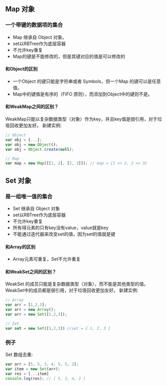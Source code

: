 ## Map 对象 
### 一个带键的数据项的集合
* Map 继承自 Object 对象。
* set以RBTree作为底层容器
* 不允许key重复
* Map的键是不能修改的，但是其键对应的值是可以修改的
#### 和Object的区别
* 一个Object 的键只能是字符串或者 Symbols，但一个Map 的键可以是任意值。
* Map中的键值是有序的（FIFO 原则），而添加到Object中的键则不是。
#### 和WeakMap之间的区别？
WeakMap只能以复杂数据类型（对象）作为key，并且key值是弱引用，对于垃圾回收更加友好。
新建实例:
```javascript
// Object
var obj = {...};
var obj = new Object();
var obj = Object.create(null);

// Map
var map = new Map([[1, 2], [2, 3]]); // map = {1 => 2, 2 => 3}
```
## Set 对象
### 是一组唯一值的集合
* Set 继承自 Object 对象
* set以RBTree作为底层容器
* 不允许key重复
* 所有得元素的只有key没有value，value就是key
* 不能通过迭代器来改变set的值，因为set的值就是键
#### 和Array的区别
* Array元素可重复，Set不允许重复

#### 和WeakSet之间的区别？
WeakSet 的成员只能是复杂数据类型（对象），而不能是其他类型的值。WeakSet中的成员都是弱引用，对于垃圾回收更加友好。
新建实例:
```javascript
// Array
var arr = [1,2,3];
var arr = new Array();
var arr = new Set([1,2,3]);

// Set
var set = new Set([1,2,3]) //set = { 1, 2, 3 }
```
### 例子
Set 数组去重: 
```javascript
var arr = [5, 5, 3, 4, 5, 5, 2];
var item = new Set(arr);
var res = [...item]
console.log(res); // [ 5, 3, 4, 2 ]
```


